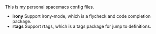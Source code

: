 This is my personal spacemacs config files.

- **irony** Support irony-mode, which is a flycheck and code completion package.
- **rtags** Support rtags, which is a tags package for jump to definitions.
